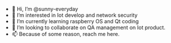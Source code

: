 - 👋 Hi, I’m @sunny-everyday
- 👀 I’m interested in Iot develop and network security
- 🌱 I’m currently learning raspberry OS and Qt coding
- 💞️ I’m looking to collaborate on QA management on Iot product.
- 📫 Because of some reason, reach me here.

<!---
sunny-everyday/sunny-everyday is a ✨ special ✨ repository because its `README.md` (this file) appears on your GitHub profile.
You can click the Preview link to take a look at your changes.
--->
